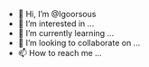 - 👋 Hi, I’m @Igoorsous
- 👀 I’m interested in ...
- 🌱 I’m currently learning ...
- 💞️ I’m looking to collaborate on ...
- 📫 How to reach me ...

<!---
Igoorsous/Igoorsous is a ✨ special ✨ repository because its `README.md` (this file) appears on your GitHub profile.
You can click the Preview link to take a look at your changes.
--->
